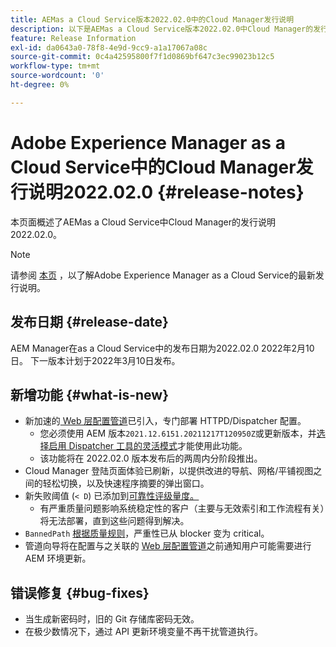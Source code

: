 ```yaml
---
title: AEMas a Cloud Service版本2022.02.0中的Cloud Manager发行说明
description: 以下是AEMas a Cloud Service版本2022.02.0中Cloud Manager的发行说明。
feature: Release Information
exl-id: da0643a0-78f8-4e9d-9cc9-a1a17067a08c
source-git-commit: 0c4a42595800f7f1d0869bf647c3ec99023b12c5
workflow-type: tm+mt
source-wordcount: '0'
ht-degree: 0%

---
```


# Adobe Experience Manager as a Cloud Service中的Cloud Manager发行说明2022.02.0 {#release-notes}

本页面概述了AEMas a Cloud Service中Cloud Manager的发行说明2022.02.0。

>[!NOTE]
>
>请参阅 [本页](/help/release-notes/release-notes-cloud/release-notes-current.md) ，以了解Adobe Experience Manager as a Cloud Service的最新发行说明。

## 发布日期 {#release-date}

AEM Manager在as a Cloud Service中的发布日期为2022.02.0 2022年2月10日。 下一版本计划于2022年3月10日发布。

## 新增功能 {#what-is-new}

* 新加速的[ Web 层配置管道](/help/implementing/cloud-manager/configuring-pipelines/introduction-ci-cd-pipelines.md#web-tier-config-pipelines)已引入，专门部署 HTTPD/Dispatcher 配置。
   * 您必须使用 AEM 版本`2021.12.6151.20211217T120950Z`或更新版本，并[选择启用 Dispatcher 工具的灵活模式](/help/implementing/dispatcher/disp-overview.md#validation-debug)才能使用此功能。
   * 该功能将在 2022.02.0 版本发布后的两周内分阶段推出。
* Cloud Manager 登陆页面体验已刷新，以提供改进的导航、网格/平铺视图之间的轻松切换，以及快速程序摘要的弹出窗口。
* 新失败阈值 (`< D`) 已添加到[可靠性评级量度。](/help/implementing/cloud-manager/code-quality-testing.md#understanding-code-quality-rules)
   * 有严重质量问题影响系统稳定性的客户（主要与无效索引和工作流程有关）将无法部署，直到这些问题得到解决。
* `BannedPath` [根据质量规则](/help/implementing/cloud-manager/code-quality-testing.md#understanding-code-quality-rules)，严重性已从 blocker 变为 critical。
* 管道向导将在配置与之关联的 [Web 层配置管道](/help/implementing/cloud-manager/configuring-pipelines/introduction-ci-cd-pipelines.md#web-tier-config-pipelines)之前通知用户可能需要进行 AEM 环境更新。

## 错误修复 {#bug-fixes}

* 当生成新密码时，旧的 Git 存储库密码无效。
* 在极少数情况下，通过 API 更新环境变量不再干扰管道执行。

